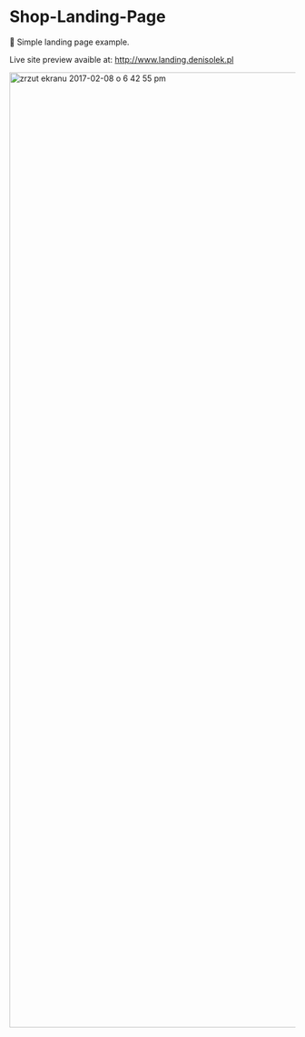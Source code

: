 # Shop-Landing-Page
🛒 Simple landing page example.

Live site preview avaible at:
http://www.landing.denisolek.pl

<img width="1680" alt="zrzut ekranu 2017-02-08 o 6 42 55 pm" src="https://cloud.githubusercontent.com/assets/12300241/22749879/17ac3d62-ee2f-11e6-8c4a-6c98dcf2747f.png">

